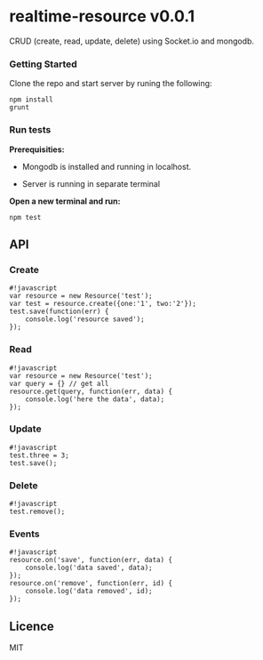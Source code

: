 # realtime-resource v0.0.1 #

CRUD (create, read, update, delete) using Socket.io and mongodb.

### Getting Started ###

Clone the repo and start server by runing the following:

```
npm install
grunt
```

### Run tests ###

**Prerequisities:** 

* Mongodb is installed and running in localhost.

* Server is running in separate terminal

**Open a new terminal and run:**

```
npm test
```

## API ##

### Create ###

```
#!javascript
var resource = new Resource('test');
var test = resource.create({one:'1', two:'2'});
test.save(function(err) {
    console.log('resource saved');
});
```

### Read ###

```
#!javascript
var resource = new Resource('test');
var query = {} // get all
resource.get(query, function(err, data) {
    console.log('here the data', data);
});
```

### Update ###

```
#!javascript
test.three = 3;
test.save();
```

### Delete ###

```
#!javascript
test.remove();
```

### Events ###

```
#!javascript
resource.on('save', function(err, data) {
    console.log('data saved', data);
});
resource.on('remove', function(err, id) {
    console.log('data removed', id);
});
```

## Licence ##

MIT